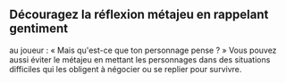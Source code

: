 ## Découragez la réflexion métajeu en rappelant gentiment

au joueur : « Mais qu'est-ce que ton personnage pense ? »
Vous pouvez aussi éviter le métajeu en mettant les
personnages dans des situations difficiles qui les obligent à
négocier ou se replier pour survivre.
